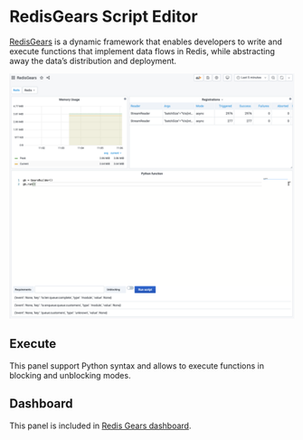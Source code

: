 # RedisGears Script Editor

[RedisGears](https://oss.redislabs.com/redisgears/) is a dynamic framework that enables developers to write and execute functions that implement data flows in Redis, while abstracting away the data’s distribution and deployment.

![RedisGears-Dashboard](../images/redis-app/gears-dashboard.png)

## Execute

This panel support Python syntax and allows to execute functions in blocking and unblocking modes.

## Dashboard

This panel is included in [Redis Gears dashboard](dashboards.md).
